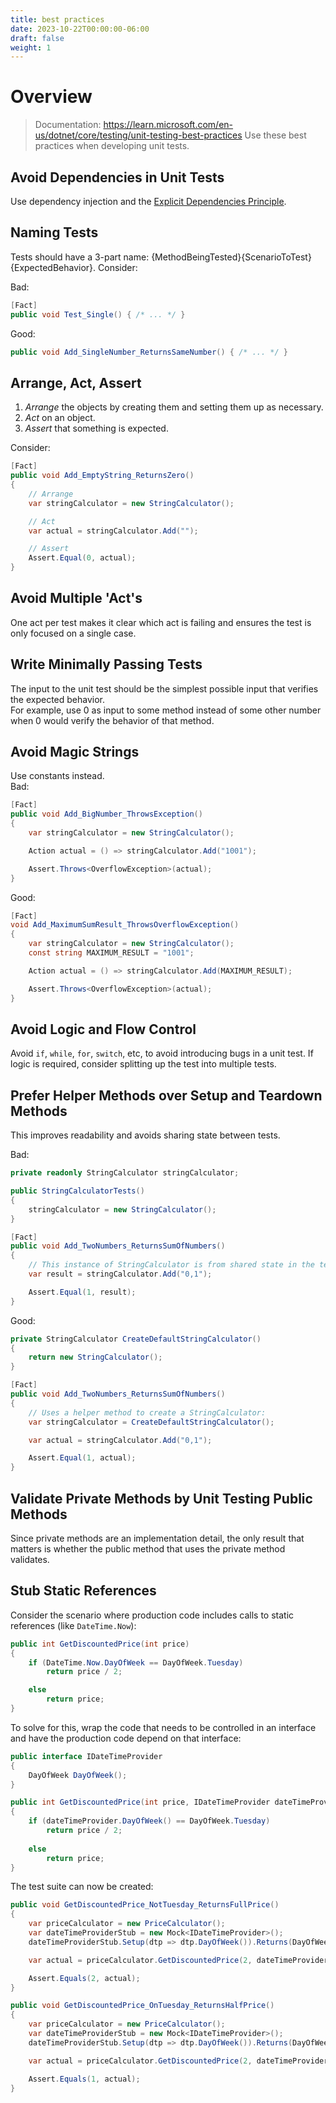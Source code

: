 ```yaml
---
title: best practices
date: 2023-10-22T00:00:00-06:00
draft: false
weight: 1
---
```


# Overview
> Documentation: https://learn.microsoft.com/en-us/dotnet/core/testing/unit-testing-best-practices
Use these best practices when developing unit tests.

## Avoid Dependencies in Unit Tests
Use dependency injection and the [Explicit Dependencies Principle](https://deviq.com/explicit-dependencies-principle).

## Naming Tests
Tests should have a 3-part name: {MethodBeingTested}{ScenarioToTest}{ExpectedBehavior}. Consider:

<r>Bad</r>:

```cs
[Fact]
public void Test_Single() { /* ... */ }
```

<g>Good</g>:

```cs
public void Add_SingleNumber_ReturnsSameNumber() { /* ... */ }
```

## Arrange, Act, Assert
1. *Arrange* the objects by creating them and setting them up as necessary.
2. *Act* on an object.
3. *Assert* that something is expected.

Consider:
```cs
[Fact]
public void Add_EmptyString_ReturnsZero()
{
    // Arrange
    var stringCalculator = new StringCalculator();

    // Act
    var actual = stringCalculator.Add("");

    // Assert
    Assert.Equal(0, actual);
}
```

## Avoid Multiple 'Act's
One act per test makes it clear which act is failing and ensures the test is only focused on a single case.

## Write Minimally Passing Tests
The input to the unit test should be the simplest possible input that verifies the expected behavior.  
For example, use 0 as input to some method instead of some other number when 0 would verify the behavior of that method.

## Avoid Magic Strings
Use constants instead.  
<r>Bad</r>:

```cs
[Fact]
public void Add_BigNumber_ThrowsException()
{
    var stringCalculator = new StringCalculator();

    Action actual = () => stringCalculator.Add("1001");

    Assert.Throws<OverflowException>(actual);
}
```

<g>Good</g>:

```cs
[Fact]
void Add_MaximumSumResult_ThrowsOverflowException()
{
    var stringCalculator = new StringCalculator();
    const string MAXIMUM_RESULT = "1001";

    Action actual = () => stringCalculator.Add(MAXIMUM_RESULT);

    Assert.Throws<OverflowException>(actual);
}
```

## Avoid Logic and Flow Control
Avoid `if`, `while`, `for`, `switch`, etc, to avoid introducing bugs in a unit test. If logic is required,
consider splitting up the test into multiple tests.

## Prefer Helper Methods over Setup and Teardown Methods
This improves readability and avoids sharing state between tests.

<r>Bad</r>:

```cs
private readonly StringCalculator stringCalculator;

public StringCalculatorTests()
{
    stringCalculator = new StringCalculator();
}

[Fact]
public void Add_TwoNumbers_ReturnsSumOfNumbers()
{
    // This instance of StringCalculator is from shared state in the test class:
    var result = stringCalculator.Add("0,1");

    Assert.Equal(1, result);
}
```

<g>Good</g>:

```cs
private StringCalculator CreateDefaultStringCalculator()
{
    return new StringCalculator();
}

[Fact]
public void Add_TwoNumbers_ReturnsSumOfNumbers()
{
    // Uses a helper method to create a StringCalculator:
    var stringCalculator = CreateDefaultStringCalculator();

    var actual = stringCalculator.Add("0,1");

    Assert.Equal(1, actual);
}
```

## Validate Private Methods by Unit Testing Public Methods
Since private methods are an implementation detail, the only result that matters is whether the public method
that uses the private method validates.

## Stub Static References
Consider the scenario where production code includes calls to static references (like `DateTime.Now`):
```cs
public int GetDiscountedPrice(int price)
{
    if (DateTime.Now.DayOfWeek == DayOfWeek.Tuesday)
        return price / 2;

    else
        return price;
}
```

To solve for this, wrap the code that needs to be controlled in an interface and have the production code
depend on that interface:
```cs
public interface IDateTimeProvider
{
    DayOfWeek DayOfWeek();
}

public int GetDiscountedPrice(int price, IDateTimeProvider dateTimeProvider)
{
    if (dateTimeProvider.DayOfWeek() == DayOfWeek.Tuesday)
        return price / 2;
    
    else
        return price;
}
```

The test suite can now be created:
```cs
public void GetDiscountedPrice_NotTuesday_ReturnsFullPrice()
{
    var priceCalculator = new PriceCalculator();
    var dateTimeProviderStub = new Mock<IDateTimeProvider>();
    dateTimeProviderStub.Setup(dtp => dtp.DayOfWeek()).Returns(DayOfWeek.Monday);

    var actual = priceCalculator.GetDiscountedPrice(2, dateTimeProviderStub);

    Assert.Equals(2, actual);
}

public void GetDiscountedPrice_OnTuesday_ReturnsHalfPrice()
{
    var priceCalculator = new PriceCalculator();
    var dateTimeProviderStub = new Mock<IDateTimeProvider>();
    dateTimeProviderStub.Setup(dtp => dtp.DayOfWeek()).Returns(DayOfWeek.Tuesday);

    var actual = priceCalculator.GetDiscountedPrice(2, dateTimeProviderStub);

    Assert.Equals(1, actual);
}
```